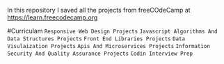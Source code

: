 In this repository I saved all the projects from freeCOdeCamp at https://learn.freecodecamp.org

#Curriculam
`Responsive Web Design Projects`
`Javascript Algorithms And Data Structures Projects`
`Front End Libraries Projects`
`Data Visulaization Projects`
`Apis And Microservices Projects`
`Information Security And Quality Assurance Projects`
`Codin Interview Prep`
